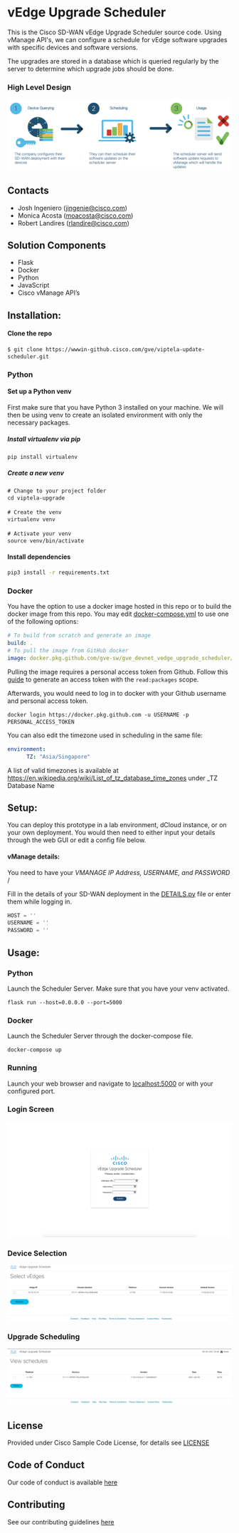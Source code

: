 # vEdge Upgrade Scheduler
This is the Cisco SD-WAN vEdge Upgrade Scheduler source code. Using vManage API's, we can configure a schedule for vEdge software
upgrades with specific devices and software versions.

The upgrades are stored in a database which is queried regularly by the server to determine which upgrade jobs should be
done.

### High Level Design
![alt text](img/highlevel.png)

## Contacts

* Josh Ingeniero (jingenie@cisco.com)
* Monica Acosta (moacosta@cisco.com)
* Robert Landires (rlandire@cisco.com)

## Solution Components
* Flask
* Docker
* Python
* JavaScript
* Cisco vManage API’s

## Installation:

#### Clone the repo
```console
$ git clone https://wwwin-github.cisco.com/gve/viptela-update-scheduler.git
```
### Python

#### Set up a Python venv
First make sure that you have Python 3 installed on your machine. We will then be using venv to create
an isolated environment with only the necessary packages.

##### Install virtualenv via pip
```
pip install virtualenv
```

##### Create a new venv
```
# Change to your project folder
cd viptela-upgrade

# Create the venv
virtualenv venv

# Activate your venv
source venv/bin/activate
```

#### Install dependencies
```zsh
pip3 install -r requirements.txt
```


### Docker
You have the option to use a docker image hosted in this repo
or to build the docker image from this repo. You may edit [docker-compose.yml](docker-compose.yml) to use one of the following options:
```yaml
# To build from scratch and generate an image
build: .
# To pull the image from GitHub docker
image: docker.pkg.github.com/gve-sw/gve_devnet_vedge_upgrade_scheduler/vedge_upgrade_scheduler:latest
```
Pulling the image requires a personal access token from Github. Follow this [guide](https://docs.github.com/en/github/authenticating-to-github/creating-a-personal-access-token)
to generate an access token with the ```read:packages``` scope.

Afterwards, you would need to log in to docker with your Github username and personal access token.
```commandline
docker login https://docker.pkg.github.com -u USERNAME -p PERSONAL_ACCESS_TOKEN
```

You can also edit the timezone used in scheduling in the same file:
```yaml
environment:
      TZ: "Asia/Singapore"
```
A list of valid timezones is available at https://en.wikipedia.org/wiki/List_of_tz_database_time_zones under _TZ Database Name

## Setup:
You can deploy this prototype in a lab environment, dCloud instance, or on your own deployment.
You would then need to either input your details through the web GUI or edit a config file below.

#### vManage details:
You need to have your _VMANAGE IP Address, USERNAME, and PASSWORD_ /

Fill in the details of your SD-WAN deployment in the [DETAILS.py](viptela-upgrade/DETAILS.py) file or enter them while logging in.
```python
HOST = ''
USERNAME = ''
PASSWORD = ''
```

## Usage:

### Python
Launch the Scheduler Server. Make sure that you have your venv activated.
```commandline
flask run --host=0.0.0.0 --port=5000
```

### Docker
Launch the Scheduler Server through the docker-compose file.
```commandline
docker-compose up
```

### Running
Launch your web browser and navigate to [localhost:5000](localhost:5000) or with your configured port.


### Login Screen
![alt text](img/login.png)

### Device Selection
![alt text](img/device.png)

### Upgrade Scheduling
![alt text](img/schedules.png)

## License
Provided under Cisco Sample Code License, for details see [LICENSE](./LICENSE.txt)

## Code of Conduct
Our code of conduct is available [here](./CODE_OF_CONDUCT.md)

## Contributing
See our contributing guidelines [here](./CONTRIBUTING.md)